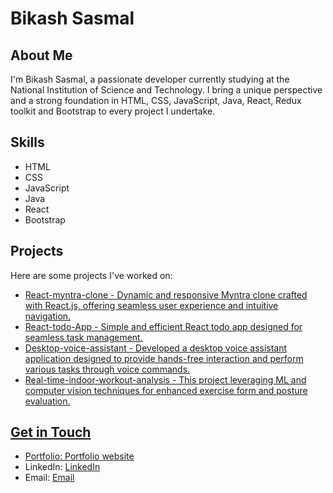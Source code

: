   <h1>Bikash Sasmal</h1>

  <h2>About Me</h2>
  <p>I'm Bikash Sasmal, a passionate developer currently studying at the National Institution of Science and Technology. I bring a unique perspective and a strong foundation in HTML, CSS, JavaScript, Java, React, Redux toolkit and Bootstrap to every project I undertake.</p>

  <h2>Skills</h2>
  <ul>
    <li>HTML</li>
    <li>CSS</li>
    <li>JavaScript</li>
    <li>Java</li>
    <li>React</li>
    <li>Bootstrap</li>
  </ul>

  <h2>Projects</h2>
  <p>Here are some projects I've worked on:</p>
  <ul>
    <li><a href="https://github.com/Bikash-Sasmal/React-myntra-clone">React-myntra-clone - Dynamic and responsive Myntra clone crafted with React.js, offering seamless user experience and intuitive navigation.</li>
    <li><a href="https://task-scheduler-react-version.vercel.app/">React-todo-App - Simple and efficient React todo app designed for seamless task management.</li>
    <li><a href="https://github.com/Bikash-Sasmal/Desktop-Voice-Assistant">Desktop-voice-assistant - Developed a desktop voice assistant application designed to provide hands-free interaction and perform various tasks through voice commands.</li>
    <li><a href="https://github.com/Bikash-Sasmal/Real-time-indoor-workout-analysis">Real-time-indoor-workout-analysis - This project leveraging ML and computer vision techniques for enhanced exercise form and posture evaluation.</li>
  </ul>

  <h2>Get in Touch</h2>
  <ul>
    <li>Portfolio: <a href="https://portfolio-website-mu-ruddy.vercel.app">Portfolio website</a></li>
    <li>LinkedIn: <a href="https://www.linkedin.com/in/bikash-sasmal-088a26278">LinkedIn</a></li>
    <li>Email: <a href="mailto:bikash.sasmal.mca.2022@nist.edu">Email</a></li>
  </ul>

